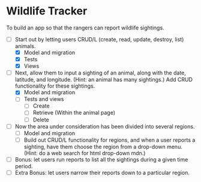 # Wildlife Tracker #

To build an app so that the rangers can report wildlife sightings.

- [ ] Start out by letting users CRUD/L (create, read, update, destroy, list) animals.
  - [x] Model and migration
  - [x] Tests
  - [x] Views
- [ ] Next, allow them to input a sighting of an animal, along with the date, latitude, and longitude. (Hint: an animal has many sightings.) Add CRUD functionality for these sightings.
  - [x] Model and migration
  - [ ] Tests and views
    - [ ] Create
    - [ ] Retrieve (Within the animal page)
    - [ ] Delete
- [ ] Now the area under consideration has been divided into several regions.
  - [ ] Model and migration
  - [ ] Build out CRUD/L functionality for regions, and when a user reports a sighting, have them choose the region from a drop-down menu. (Hint: do a web search for html drop-down mdn.)
- [ ] Bonus: let users run reports to list all the sightings during a given time period.
- [ ] Extra Bonus: let users narrow their reports down to a particular region.
